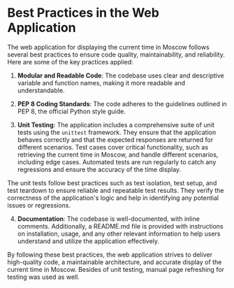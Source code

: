 # Best Practices in the Web Application

The web application for displaying the current time in Moscow follows several best practices to ensure code quality, maintainability, and reliability. Here are some of the key practices applied:

1. **Modular and Readable Code**: The codebase uses clear and descriptive variable and function names, making it more readable and understandable.

2. **PEP 8 Coding Standards**: The code adheres to the guidelines outlined in PEP 8, the official Python style guide.

3. **Unit Testing**: The application includes a comprehensive suite of unit tests using the `unittest` framework. They ensure that the application behaves correctly and that the expected responses are returned for different scenarios. Test cases cover critical functionality, such as retrieving the current time in Moscow, and handle different scenarios, including edge cases. Automated tests are run regularly to catch any regressions and ensure the accuracy of the time display. 

The unit tests follow best practices such as test isolation, test setup, and test teardown to ensure reliable and repeatable test results. They verify the correctness of the application's logic and help in identifying any potential issues or regressions.

4. **Documentation**: The codebase is well-documented, with inline comments. Additionally, a README.md file is provided with instructions on installation, usage, and any other relevant information to help users understand and utilize the application effectively.

By following these best practices, the web application strives to deliver high-quality code, a maintainable architecture, and accurate display of the current time in Moscow. Besides of unit testing, manual page refreshing for testing was used as well.
